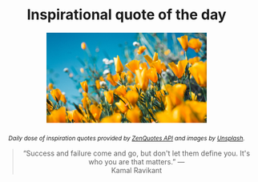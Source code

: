 
<div align="center">

# Inspirational quote of the day

<img src="./data/photo.jpeg" alt="Beautiful nature photo" width="320" height="180">

<sub><i>Daily dose of inspiration quotes provided by [ZenQuotes API](https://zenquotes.io/) and images by [Unsplash](https://unsplash.com/).</i></sub>


<blockquote>&ldquo;Success and failure come and go, but don't let them define you. It's who you are that matters.&rdquo; &mdash; <footer>Kamal Ravikant</footer></blockquote>

</div>
